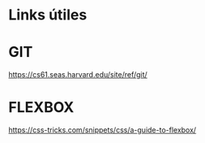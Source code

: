 # Links útiles

# GIT
https://cs61.seas.harvard.edu/site/ref/git/

# FLEXBOX
https://css-tricks.com/snippets/css/a-guide-to-flexbox/
